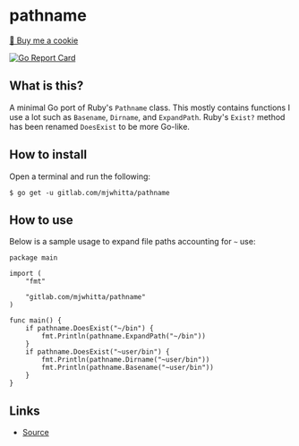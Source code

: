 # pathname

<a href="https://www.buymeacoffee.com/mjwhitta">🍪 Buy me a cookie</a>

[![Go Report Card](https://goreportcard.com/badge/gitlab.com/mjwhitta/pathname)](https://goreportcard.com/report/gitlab.com/mjwhitta/pathname)

## What is this?

A minimal Go port of Ruby's `Pathname` class. This mostly contains
functions I use a lot such as `Basename`, `Dirname`, and `ExpandPath`.
Ruby's `Exist?` method has been renamed `DoesExist` to be more
Go-like.

## How to install

Open a terminal and run the following:

```
$ go get -u gitlab.com/mjwhitta/pathname
```

## How to use

Below is a sample usage to expand file paths accounting for `~` use:

```
package main

import (
    "fmt"

    "gitlab.com/mjwhitta/pathname"
)

func main() {
    if pathname.DoesExist("~/bin") {
        fmt.Println(pathname.ExpandPath("~/bin"))
    }
    if pathname.DoesExist("~user/bin") {
        fmt.Println(pathname.Dirname("~user/bin"))
        fmt.Println(pathname.Basename("~user/bin"))
    }
}
```

## Links

- [Source](https://gitlab.com/mjwhitta/pathname)
